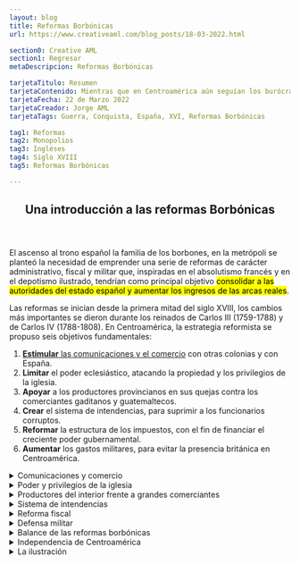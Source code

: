 ```yaml
---
layout: blog
title: Reformas Borbónicas
url: https://www.creativeaml.com/blog_posts/18-03-2022.html

section0: Creative AML
section1: Regresar
metaDescripcion: Reformas Borbónicas

tarjetaTitulo: Resumen
tarjetaContenido: Mientras que en Centroamérica aún seguían los burócratas corrompiendo e imponiendo sus impuestos, tributos y monopolios para corromper el comercio de los Centroaméricanos, debieron de invertir fuertes sumas de dinero para sacar a la invasión inglesa de Centroamérica.
tarjetaFecha: 22 de Marzo 2022
tarjetaCreador: Jorge AML
tarjetaTags: Guerra, Conquista, España, XVI, Reformas Borbónicas

tag1: Reformas
tag2: Monopolios
tag3: Ingléses
tag4: Siglo XVIII
tag5: Reformas Borbónicas

---
```

<article>
    <header><h1>Una introducción a las reformas Borbónicas</h1></header>
    <section class="intro">
        <p>El ascenso al trono español la familia de los borbones, en la metrópoli se planteó la necesidad de emprender una serie de reformas de carácter administrativo, fiscal y militar que, inspiradas en el absolutismo francés y en el depotismo ilustrado, tendrían como principal objetivo <mark>consolidar a las autoridades del estado español y aumentar los ingresos de las arcas reales</mark>.</p>
        <p>Las reformas se inician desde la primera mitad del siglo XVIII, los cambios más importantes se dieron durante los reinados de Carlos III (1759-1788) y de Carlos IV (1788-1808). En Centroamérica, la estrategia reformista se propuso seis objetivos fundamentales:</p>
        <ol>
            <li><u><b>Estimular</b> las comunicaciones y el comercio</u> con otras colonias y con España.</li>
            <li><b>Limitar</b> el poder eclesiástico, atacando la propiedad y los privilegios de la iglesia.</li>
            <li><b>Apoyar</b> a los productores provincianos en sus quejas contra los comerciantes gaditanos y guatemaltecos.</li>
            <li><b>Crear</b> el sistema de intendencias, para suprimir a los funcionarios corruptos.</li>
            <li><b>Reformar</b> la estructura de los impuestos, con el fin de financiar el creciente poder gubernamental.</li>
            <li><b>Aumentar</b> los gastos militares, para evitar la presencia británica en Centroamérica.</li>
        </ol>
    </section>
    <section class="ComunicacionesYComercio">
        <details>
            <summary>Comunicaciones y comercio</summary>
            <p>El principal resultado de la política de incrementar las comunicaciones marítimas entre España y Centroamérica fue <mark>la autorización para que los puertos de la costa norte hondureña, Omoa y Trujillo, y el puerto guatemalteco de Santo Tomás de Castilla comerciaran directamente con la metrópoli</mark>, por medio de los navíos sueltos.</p>
            <p>Este objetivo no se pudo alcanzar plenamente por dos, las vías de comunicación terrestre con la costa eran pésimas, y muchos comerciantes prefirieron continuar exportando por Veracruz.</p>
            <p>Por otro lado , el comercio por el caribe centroamericano era frecuentemente interrumpido por los ataques piratas. <mark>La principal consecuencia de ese fracaso fue que la Corona no logró quebrar el poderío de los comerciantes guatemaltecos</mark>.</p>
        </details>
        <details>
            <summary>Poder y privilegios de la iglesia</summary>
            <p>El poderío económico y político de la iglesia era un obstáculo que se oponía al interés  de los borbones de fortalecer la administración colonial. El poderío de la iglesia descansaba en el <mark>control de grandes cantidades de tierra y de actividades productivas</mark>, como por ejemplo el abastecimiento del azúcar para la capital del reino.</p>
            <p>La iglesia y los eclesiásticos disfrutaban también de numerosas prebendas. Uno de los privilegios que más incomodaba a la Corona era <mark>el acceso a los bienes y dinero de las cofradías indígenas</mark>, pues <mark>perjudicaba el pago de los tributos a la Real Hacienda</mark>.</p>
            <p><mark>El enfrentamiento entre la iglesia y el estado español</mark> implicó también un mayor control sobre las órdenes religiosas y los sacerdotes seculares y la vigilancia de sus actividades económicas. <u>La expulsión de los jesuitas (1767) y la expropiación de sus bienes</u> es tal vez el mejor ejemplo de la ofensiva de la Corona contra el poder de la iglesia.</p>
            <p>Sin embargo, este no logró ser destruido completamente y las instituciones de crédito eclesiásticas permanecieron durante la primera mitad del siglo XIX. <mark>La apropiación del dinero de las cofradías y obras pías (consolidación)</mark> por parte de la Corona <mark>no se inició en 1805 y nunca logró ser completada</mark>.</p>
        </details>
        <details>
            <summary>Productores del interior frente a grandes comerciantes</summary>
            <p>Los poderosos comerciantes radicados en la capital del Reino <mark>tenían bajo su control el comercio regional centroamericano y los intercambios de larga distancia</mark>. Así, monopolizaron las exportaciones de añil hacia Europa y las importaciones provenientes de Cádiz, las islas Filipinas, México y Perú. El mercado interno de los productos más importantes como el ganado, ropa, plata, hierro, cacao e hilazas de algodón también cayó bajo su dominio.</p>
            <p>El mecanismo mediante el cual controlaron el comercio de ganado y de añil fue <mark>la habilitación, la cual consistía en el adelanto anual de mercancías y dinero en efectivo pagaderos en especie</mark>.</p>
            <p><mark>Las medidas tomadas por la Corona</mark> para atacar las prerrogativas de los comerciantes guatemaltecos fueron variadas. <mark>En 1782 el Capitán General Matías de Gálvez estableció la sociedad de cosecheros  de Añil</mark>, la cual contaba con una junta encargada de fijar los precios del tinte, y con un mentepío (especie de banco), para financiar la actividad.</p>
            <p>No obstante, los fondos eran exiguos, el dinero de los préstamos no eran recobrados con facilidad y los comerciantes guatemaltecos tenían la ventaja de dominar los medios de transporte hacia el Virreinato de Nueva España, desde donde se exportaba el produco a Europa.</p>
            <p>En su afán de <mark>fracturar el monopolio</mark> que detentaban los comerciantes guatemaltecos sobre el comercio ganadero, <mark>Gálvez ordenó trasladar a Chalchuapa la feria que se realizaba en Cerro Redondo</mark>; también designo un juez para fijar los precios del ganado. Sin embargo, su orden de no vender animales fuera de las ferias desagradó a los productores internos.</p>
            <p>Los comerciantes guatemaltecos también <mark>tenían control sobre la producción minera hondureña</mark>, mediante el crédito que facilitaban a los dueños de las minas de plata. Las autoridades españolas se hallaban descontentas con esa situación, porque <mark>sabían que una buena parte del metal nunca llegaba a la Casa de la Moneda (establecida en Guatemala 1731)</mark>, porque se utilizaba para el comercio ilegal con extranjeros.</p>
            <p><mark>En 1780 Gálvez fundo un banco de rescate en Tegucigalpa</mark>, con miras a aumentar la producción minera  y garantizar mayores utilidades a la Corona. Sin embargo, <mark>al faltar el crédito</mark> de los comerciantes, la producción minera más bien <mark>disminuyó</mark>. Finalmente, el banco desapareció en 1791.</p>
            <p>En suma, el poder de los comerciantes guatemaltecos que descansaba en sus vínculos con las casas comerciales españolas, en el control del crédito a los productores y en su habilidad para eliminar a sus competidores <mark>no pudo ser quebrantado mediante las medidas adoptadas</mark>.</p>
            <p>Esta situación alimentó el <mark>descontento de los provincianos</mark>, como fue evidente en el momento de la crisis política que <mark>condujo a la independencia</mark> y, posteriormente, a la balcanización del antiguo Reino de Guatemala.</p>
        </details>
        <details>
        <summary>Sistema de intendencias</summary>
        <p>A nivel político administrativo la creación del sistema de intendencias fue el logro máximo de las reformas borbónicas. En centroamérica fueron creadas <mark>cinco intendencias entre 1785 y 1787</mark>, en <u>chiapas, Guatemala, San Salvador, Comayagua y León</u>.</p>
        <p>Con esta medida se pretendía <mark>sustituir a los alcaldes mayores y corregidores (quienes tenian fama de corruptos), por funcionarios leales a la Corona</mark>, todo con el fin de expander el <u>absolutismo</u>. Con la creación de las intendencias, se procuraba también promover  el desarrollo de metrópolis regionales, pero tampoco con esto se logró quebrar el poder centrado en la capital del Reino.</p>
        </details>
        <details>
            <summary>Reforma fiscal</summary>
            <p>A mediados del siglo XVIII, <mark>los ingresos de la Real Hacienda</mark> en la audiencia de Guatemala provenían, fundamentalmente, <mark>de los tributos de los indígenas</mark>. La corona se propuso <u>incrementar los ingresos</u> provenientes del comercio, mediante la <mark>creación de las receptorías de alcabalas</mark>. Ese impuesto al comercio era cobrado por los mismos comerciantes guatemaltecos; pero, como estos controlaban las aduanas, fácilmente podían hacer fraudes. También fueron establecidos varios <mark>monopolios</mark>, como los del <u>aguardiente (1765), el tabaco (1766), la pólvora y los naipes</u>.</p>
            <p>Con el fin de controlar mejor el cobro de los impuestos fueron <mark>establecidas cuatro sub-administraciones (en San Salvador, Chiapas, Comayagua y León)</mark>. Así se extendió al interior del poder de la monarquía española. El establecimiento de esas sub-administraciones fue importante para el futuro, porque <mark>definió jurisdicciones que serian utilizadas posteriormente para las intendencias, y luego para definir los límites de los estados</mark>.</p>
        </details>
        <details>
            <summary>Defensa militar</summary>
            <p>una vez establecidos el nuevo sistema impositivo, <u>fuertes sumas de dinero</u> fueron reinvertidas en Centroamérica <mark>para pagar</mark> los <u>sueldos de los burócratas y para la defensa del territorio</u>. El objetivo fundamental, en ese campo, <mark>era contener el expansionismo inglés en la costa del Caribe</mark>.</p>
            <p>Inglaterra se comprometió, en el Tratado de París, a <mark>derribar las fortificaciones</mark> construidas en <u>la Mosquitia y en la Bahía de Honduras</u>. No obstante, los intereses de los colonos ya afincados en esas áreas <mark>impidieron el cabal cumplimiento de los acuerdos</mark>.</p>
            <p>Más adelante, en <mark>1786, la firma de la Convención Anglo-Española</mark> autorizó a los ingleses a continuar con la <u>tala de maderas preciosas y de palo de brazil en Belice</u>. Los ingleses, por su parte, se <mark>comprometieron a desalojar</mark> los asentamientos de las costas hondureñas y nicaragüenses, tanto como los de las Islas de la Bahía y de otras pequeñas islas del Caribe. Más de 3500 personas dejaron la zona, pero algunos colonos se negaron a abandonar sus pertenencias y debieron reconocer el dominio español.</p>
            <p>A pesar de todos los esfuerzos realizados, <mark>no se logró eliminar la presencia de los ingleses en el Caribe centroamericano</mark>, y más bien, en el ocaso de la época colonial, el contrabando se incrementó a través de Belice, el cual se convirtió en el <mark>principal asentamiento</mark> inglés en la región.</p>
        </details>
        <details>
            <summary>Balance de las reformas borbónicas</summary>
            <p>Un rápido balance sobre los alcances del reformismo borbónico en Centroamérica muestra los pobres resultados alcanzados.</p>
            <p>Los intentos de romper el poderío de los comerciantes guatemaltecos y de la iglesia fue un fracaso. En cambio, si fue posible <mark>aumentar los ingresos fiscales</mark>, gracias a <mark>los monopolios establecidos y al control administrativo más eficiente</mark>. Pero el resultado obtenido no fue el esperado: las medidas acrecentaron el descontento general, el cual <mark>se manifestó en movimientos antiespañolistas y de protesta antifiscal</mark> que alteraron la tranquilidad en varias partes del Reino.</p>
            <p>En cuanto a la <u>defensa del Istmo</u>, el logro más importante fue la <mark>contención de los ingleses en la Mosquitia</mark>; así se evitó que la costa del caribe de Nicaragua se convirtiera en otra colonia inglesa, como sucedió con Belice. Pese a los logros limitados a las Reformas Borbónicas en Centroamérica, es posible afirmar que, hacia 1790, el <mark>poder del Estado español era mayor que nunca antes desde la conquista</mark>.</p>
            <p>Sin embargo, en menos de veinte años iba a colapsar. Poco a poco, el terreno se iba preparando para la emancipación de España.</p>
        </details>
        <details>
        <summary>Independencia de Centroamérica</summary>
        <p>La independencia de las colonias americanas de España debe ser analizada como parte de un largo proceso, cuyas raices más profundas se encuentran en la situación colonial misma. No obstante, no fue sino en <mark>las primeras décadas del siglo XIX cuando las colonias pudieron romper los vínculos</mark> que las mantenían atadas a la metrópoli.</p>
        <ol>
            <li>Movimientos antifiscales y antiespañolistas</li>
            <p>Entre los años <mark>1881 y 1814</mark> hubo en centroamérica una serie de <mark>movimientos antifiscales y antiespañolistas</mark> que pusieron entredicho a la autoridad en España. Los objetivos de esos movimientos eran limitados: <u>acabar con los monopolios implantados por el estado español sobre el tabaco y el aguardiente y deponer a algunos funcionarios españoles, a quienes se les malquería por su autoritarismo</u>. De manera que en ningún momento tuvieron por objetivo la separación definitiva de España.</p>
            <p>Los <mark>principales movimientos</mark> tuvieron lugar en <mark>San Salvador, León y Granada</mark>; en otras poblaciones tan solo hubo amagos de violencia. Las autoridades españolas, impulsadas por el temor, reaccionaron reforzando las medidas de seguridad. En Guatemala el capitán general castigó en forma ejemplar a los acusados de participar en la conspiración de Belén. <u>El descontento urbano no logró encender la chispa de la rebelión en las áreas rurales, como estaba sucediendo en México</u> en ese mismo período. En contraste con la debilidad del movimiento anticolonial interno, el <mark>peso de los factores externos</mark> fue determinante para desencadenar el <mark>movimiento independentista centroamericano</mark>.</p>
            <p>Esos factores fueron: el impacto de las <mark>ideas de la Ilustración</mark>, la <mark>crisis política</mark> de la monarquía española, <mark>la sublevación</mark>, en España, del general <mark>Rafael Riego y Nuñez</mark> y los sucesos de México.</p>
        </ol>
        </details>
        <details>
            <summary>La ilustración</summary>
            <p>La Ilustración de una corriente de pensamiento según la cual solo mediante la razón se podía lograr el conocimiento y transformar la realidad. Los orígenes de ese movimiento se <mark>remontan al siglo XVI</mark>, pero su <mark>mayor desarollo</mark> se dio durante el siglo <mark>XVIII</mark>, con el aporte de pensadores ingleses <u>(Dionisio Locke y Adam Smith) y franceses (Dionisio Diderot, Carlos de Secondat, el barón de Montesquieu, Juan Jacobo Rousseau y Francisco María Voltaire)</u>.</p>
            <p>De acuerdo con esa corriente filosófica, <mark>la naturaleza debe ser investigada científicamente, y explotada con racionalidad</mark>. La sociedad, la economía y el gobierno también están organizados y funcionan de acuerdo con leyes naturales que pueden ser conocidas mediante la razón.</p>
            <p><mark>Los ilustrados combatieron las ideas religiosas, y culparon a la Iglesia del atraso y de la ignorancia del pueblo, por considerar que sus enseñanzas se basaban en la fe</mark>. Además, gracias a la influencia del pensamiento ilustrado. la teoría de que el poder de los reyes era de origen divino declinó completamente.</p>
            <p>En su lugar, se difundieron las <mark>ideas de Rousseau</mark> de que <u>la soberanía residía en el pueblo y que los gobernantes eran solo funcionarios en quienes se hallaban depositado el poder</u>.</p>
            <ol>
                <li><b>Impacto de la Ilustración</b></li>
                <p><mark>Las ideas de la Ilustración socavaron</mark> el orden establecido en España y en otras potencias europeas, al poner en entredicho los <mark>dos pilares</mark> sobre los cuales ese orden descansaba: <mark>la monarquía absoluta y la Iglesia</mark>.</p>
                <p>Como <mark>consecuencia en España</mark> se pasó <u>de la monarquía absoluta al despotismo ilustrado</u> y se emprendieron las reformas Borbónicas.</p>
                <p>Además, <mark>la influencia del pensamiento ilustrado</mark> también dio otros <mark>resultados</mark>, como el envío de la primera expedición científica a Centroamérica, por parte del monarca Carlos III. Entre <mark>1787 y 1803</mark> el naturalista José Longinos, el botánico José Mariano Mociño y el dibujante Vicente de la Cerda recorrieron buena parte de Centroamérica para conocer sus recursos naturales.</p>
                <p>Los criollos centroamericanos que se formaron en la Universidad de San Carlos de Guatemala conocieron las ideas ilustradas en esa casa de estudios. <mark>Fray Antonio de Liendo y Goicoechea</mark>, la más <mark>relevante figura</mark> de la Ilustración en el Reino de Guatemala, impulsó grandes cambios en la universidad.</p>
                <p>A él se debió la <mark>difusión del cartesianismo y de la física experimental</mark>, él impulsó la enseñanza de la cirugía de un modo avanzado y moderno y el que las <mark>clases se impartieran en español en vez de latín</mark>.</p>
                <p>Las ideas de la Ilustración, que habían servido de inspiración a la Revolución de la Independencia de los Estados Unidos y a la Revolución francesa, también contribuyeron a formar la conciencia de las <mark>élites criollas</mark> que, por su situación, eran las llamadas a <u>dirigir los movimientos políticos y sociales que llevarían a la emancipación de las colonias españolas</u>.</p>
                <li><b>Crisis politica en España</b></li>
                <p>En el año <mark>1808 España</mark> sufrió una de las crisis políticas más graves de su historia: <mark>la invasión de las tropas francesas  de Napoleón Bonaparte</mark>. El monarca Carlos IV se vio obligado a abdicar en favor de su hijo Fernando VII, y este a su vez declinó el trono de España y se lo dio a Napoleón Bonaparte.</p>
                <p>El hermano de este, José Bonaparte, aquien los españoles bautizaron con el sobrenombre de "Pepe Botellas", fue instalado como rey de España.</p>
                <p>La incorformidad ante esos hechos vergonzosos no se hizo esperar. <mark>En la península hubo levantamientos populares</mark>, se desconoció la autoridad impuesta y <mark>se creó un Consejo de Regencia</mark>, para gobernar en nombre de Fernando VII. <mark>En América surgió un movimiento tendente</mark> a fundar juntas que gobernaran las colonias durante el cautiverio del Rey.</p>
                <p>Además <u>el consejo de Regencia convocó a Cortes</u>, en España, por lo cual las provincias de ultramar fueron invitadas a enviar sus representantes.</p>
                <p>Las cortes se reunieron en Cádiz. Los <mark>representantes</mark> de Guatemala y de Costa Rica, el <mark>Doctor Antonio Larrazábal y el presbítero Florencio del Castillo</mark>, tuvieron una <u>participación destacada</u>, e incluso <u>ocuparon la presidencia de las Cortes</u>, donde se discutieron los problemas que aquejaban a España y a sus colonias.</p>
                <p>El resultado más importante de las liberaciones  <mark>fue la promulgación de la constitución de 1812</mark>. Esta carta magna, de corte liberal, <u>garantizó muchas de las libertades de que habían carecido de los súbditos del rey de España</u>, como las <mark>libertades de reunión y de expresión</mark>, y dispuso que hubiera <mark>ayuntamientos constitucionales</mark> en los principales centros urbanos.</p>
                <p>Durante el tiempo en que estuvo vigente la Constitución de Cádiz, <mark>funcionaron cabildos constitucionales</mark> en las principales villas y ciudades de toda Centroamérica. Además, se <mark>establecieron Diputaciones Provinciales</mark> en León (territorios de <u>Nicaragua y Costa Rica</u>) y Guatemala (con <u>jurisdicción para Guatemala, Chiapas, Honduras y El Salvador</u>), las cuales gozaron de <mark>muchas atribuciones</mark> que antes habían sido propias de otras autoridades políticas.</p>
                <p>En el territorio de cada diputación <mark>había un jefe político</mark>, quien a su vez era miembro del cuerpo colegiado. Pero a pesar de que el funcionamiento de los diputaciones proviciales contribuyó para los habitantes de las colonias se <mark>acostumbraran a tener un gobierno propio</mark>, al regresar Fernando VII a España, en 1814, <mark>abolió la Constitución y se retornó al despotismo</mark>.</p>
            </ol>
        </details>
    </section>
</article>
